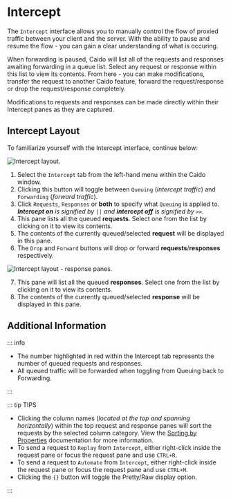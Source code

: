 # Intercept

The `Intercept` interface allows you to manually control the flow of proxied traffic between your client and the server. With the ability to pause and resume the flow - you can gain a clear understanding of what is occuring.

When forwarding is paused, Caido will list all of the requests and responses awaiting forwarding in a queue list. Select any request or response within this list to view its contents. From here - you can make modifications, transfer the request to another Caido feature, forward the request/response or drop the request/response completely.

Modifications to requests and responses can be made directly within their Intercept panes as they are captured.

## Intercept Layout

To familiarize yourself with the Intercept interface, continue below:

<img alt="Intercept layout." src="/_images/intercept_marked_layout.png" center/>

1. Select the `Intercept` tab from the left-hand menu within the Caido window.
2. Clicking this button will toggle between `Queuing` (_intercept traffic_) and `Forwarding` (_forward traffic_).
3. Click `Requests`, `Responses` or **both** to specify what `Queuing` is applied to. _**Intercept on** is signified by `||` and **intercept off** is signified by `>>`._
4. This pane lists all the queued **requests**. Select one from the list by clicking on it to view its contents.
5. The contents of the currently queued/selected **request** will be displayed in this pane.
6. The `Drop` and `Forward` buttons will drop or forward **requests**/**responses** respectively.

<img alt="Intercept layout - response panes." src="/_images/interceptresp_marked_layout.png" center/>

7. This pane will list all the queued **responses**. Select one from the list by clicking on it to view its contents.
8. The contents of the currently queued/selected **response** will be displayed in this pane.

## Additional Information

::: info

- The number highlighted in red within the Intercept tab represents the number of queued requests and responses.
- All queued traffic will be forwarded when toggling from Queuing back to Forwarding.

:::

::: tip TIPS

- Clicking the column names (_located at the top and spanning horizontally_) within the top request and response panes will sort the requests by the selected column category. View the [Sorting by Properties](/guides/sorting.md) documentation for more information.
- To send a request to `Replay` from `Intercept`, either right-click inside the request pane or focus the request pane and use `CTRL+R`.
- To send a request to `Automate` from `Intercept`, either right-click inside the request pane or focus the request pane and use `CTRL+M`.
- Clicking the `{}` button will toggle the Pretty/Raw display option.

:::
